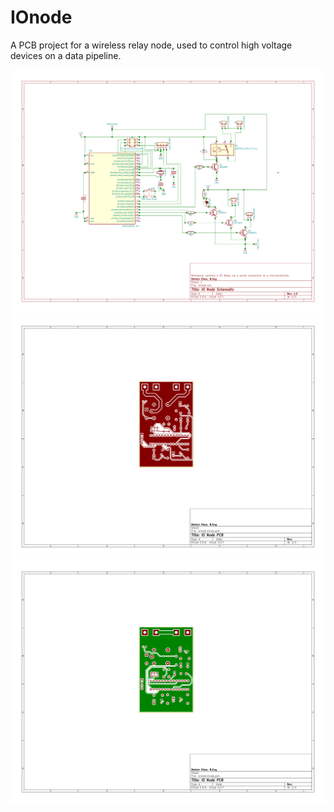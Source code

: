 # IOnode
A PCB project for a wireless relay node, used to control high voltage devices on a data pipeline.

<img src="./IOnode_SVG/ionode.sch.svg">

<img src="./IOnode_SVG/ionode-F.Cu.svg"> 

<img src="./IOnode_SVG/ionode-B.Cu.svg">
